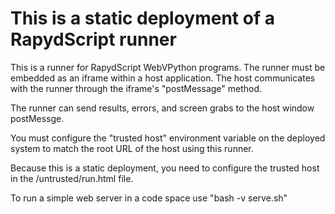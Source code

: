 # This is a static deployment of a RapydScript runner

This is a runner for RapydScript WebVPython programs. The runner must be embedded as an iframe within a host application. The host communicates with the runner through the iframe's "postMessage" method.

The runner can send results, errors, and screen grabs to the host window postMessge.

You must configure the "trusted host" environment variable on the deployed system to match the root URL of the host using this runner.

Because this is a static deployment, you need to configure the trusted host in the /untrusted/run.html file.

To run a simple web server in a code space use "bash -v serve.sh"
